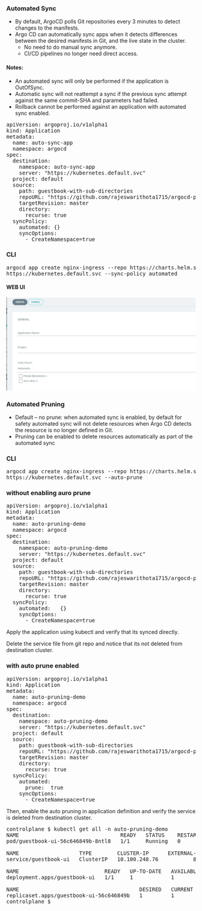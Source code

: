 ###  Automated Sync

* By default, ArgoCD polls Git repositories every 3 minutes to detect changes to the manifests.
* Argo CD can automatically sync apps when it detects differences between the desired manifests in Git, and the live state in the cluster.
    * No need to do manual sync anymore.
    * CI/CD pipelines no longer need direct access.
####  Notes:
* An automated sync will only be performed if the application is OutOfSync.
* Automatic sync will not reattempt a sync if the previous sync attempt against the same commit-SHA and parameters had failed.
* Rollback cannot be performed against an application with automated sync enabled.

<pre>
apiVersion: argoproj.io/v1alpha1
kind: Application
metadata: 
  name: auto-sync-app 
  namespace: argocd
spec: 
  destination: 
    namespace: auto-sync-app
    server: "https://kubernetes.default.svc"
  project: default
  source: 
    path: guestbook-with-sub-directories
    repoURL: "https://github.com/rajeswarithota1715/argocd-private-repo-for-demo.git"
    targetRevision: master
    directory:
      recurse: true
  syncPolicy:
    automated: {}
    syncOptions:
      - CreateNamespace=true
</pre>

###  CLI

<pre>
argocd app create nginx-ingress --repo https://charts.helm.sh/stable --helmchart nginx-ingress --revision 1.24.3 --dest-namespace default --dest-server 
https://kubernetes.default.svc --sync-policy automated
</pre>

####   WEB UI
![Web UI](auto-sync-UI.png)

###   Automated Pruning

*   Default – no prune: when automated sync is enabled, by default for safety automated sync will not delete resources when Argo CD detects the resource is no longer defined in Git.
*   Pruning can be enabled to delete resources automatically as part of the automated sync

### CLI

<pre>
argocd app create nginx-ingress --repo https://charts.helm.sh/stable --helmchart nginx-ingress --revision 1.24.3 --dest-namespace default --dest-server 
https://kubernetes.default.svc --auto-prune
</pre>

### without enabling auro prune
<pre>
apiVersion: argoproj.io/v1alpha1
kind: Application
metadata: 
  name: auto-pruning-demo 
  namespace: argocd
spec: 
  destination: 
    namespace: auto-pruning-demo
    server: "https://kubernetes.default.svc"
  project: default
  source: 
    path: guestbook-with-sub-directories
    repoURL: "https://github.com/rajeswarithota1715/argocd-private-repo-for-demo.git"
    targetRevision: master
    directory:
      recurse: true
  syncPolicy:
    automated:   {}
    syncOptions:
      - CreateNamespace=true
</pre>

 Apply the application using kubectl and verify that its synced 
directly.

Delete the service file from git repo and notice that its not deleted from destination cluster.

###   with auto prune enabled
<pre>
apiVersion: argoproj.io/v1alpha1
kind: Application
metadata: 
  name: auto-pruning-demo 
  namespace: argocd
spec: 
  destination: 
    namespace: auto-pruning-demo
    server: "https://kubernetes.default.svc"
  project: default
  source: 
    path: guestbook-with-sub-directories
    repoURL: "https://github.com/rajeswarithota1715/argocd-private-repo-for-demo.git"
    targetRevision: master
    directory:
      recurse: true
  syncPolicy:
    automated:
      prune:  true
    syncOptions:
      - CreateNamespace=true
</pre>

Then, enable the auto pruning in application definition and verify the service is deleted from destination cluster.

<pre>
controlplane $ kubectl get all -n auto-pruning-demo
NAME                                READY   STATUS    RESTARTS   AGE
pod/guestbook-ui-56c646849b-8ntl8   1/1     Running   0          5m5s

NAME                   TYPE        CLUSTER-IP      EXTERNAL-IP   PORT(S)   AGE
service/guestbook-ui   ClusterIP   10.100.248.76   <none>        80/TCP    5m5s

NAME                           READY   UP-TO-DATE   AVAILABLE   AGE
deployment.apps/guestbook-ui   1/1     1            1           5m5s

NAME                                      DESIRED   CURRENT   READY   AGE
replicaset.apps/guestbook-ui-56c646849b   1         1         1       5m5s
controlplane $ 
</pre>
